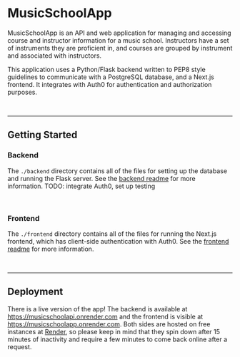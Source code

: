 # MusicSchoolApp

MusicSchoolApp is an API and web application for managing and accessing course and instructor information for a music school. Instructors have a set of instruments they are proficient in, and courses are grouped by instrument and associated with instructors.

This application uses a Python/Flask backend written to PEP8 style guidelines to communicate with a PostgreSQL database, and a Next.js frontend. It integrates with Auth0 for authentication and authorization purposes.

<br>

___

## Getting Started

### Backend

The `./backend` directory contains all of the files for setting up the database and running the Flask server. See the [backend readme](./backend/README.md) for more information.
TODO: integrate Auth0, set up testing

<br>

### Frontend

The `./frontend` directory contains all of the files for running the Next.js frontend, which has client-side authentication with Auth0. See the [frontend readme](./frontend/README.md) for more information.

<br>

___

## Deployment

There is a live version of the app! The backend is available at https://musicschoolapi.onrender.com and the frontend is visible at https://musicschoolapp.onrender.com. Both sides are hosted on free instances at [Render](https://render.com/), so please keep in mind that they spin down after 15 minutes of inactivity and require a few minutes to come back online after a request.